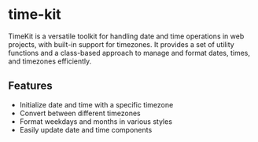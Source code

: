 # time-kit

TimeKit is a versatile toolkit for handling date and time operations in web projects, with built-in support for timezones. It provides a set of utility functions and a class-based approach to manage and format dates, times, and timezones efficiently.

## Features

- Initialize date and time with a specific timezone
- Convert between different timezones
- Format weekdays and months in various styles
- Easily update date and time components
